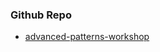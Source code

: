 

### Github Repo

- [advanced-patterns-workshop](https://github.com/total-typescript/advanced-patterns-workshop)